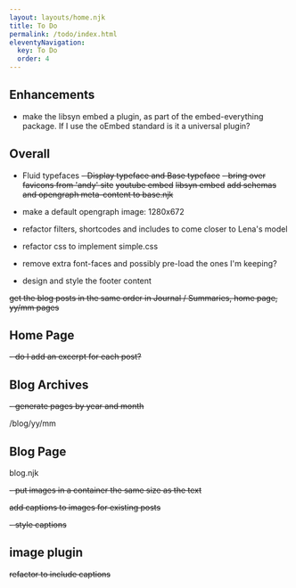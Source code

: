```yaml
---
layout: layouts/home.njk
title: To Do
permalink: /todo/index.html
eleventyNavigation:
  key: To Do
  order: 4
---
```


## Enhancements
- make the libsyn embed a plugin, as part of the embed-everything package.  If I use the oEmbed standard is it a universal plugin?


## Overall

- Fluid typefaces
~~- Display typeface and Base typeface~~
~~- bring over favicons from 'andy' site~~
~~youtube embed~~
~~libsyn embed~~
~~add schemas and opengraph meta-content to base.njk~~
- make a default opengraph image:  1280x672

- refactor filters, shortcodes and includes to come closer to Lena's model

- refactor css to implement simple.css 
  
- remove extra font-faces and possibly pre-load the ones I'm keeping?

- design and style the footer content

~~get the blog posts in the same order in Journal / Summaries, home page, yy/mm pages~~

## Home Page

~~- do I add an excerpt for each post?~~
  
## Blog Archives
~~- generate pages by year and month~~

/blog/yy/mm

## Blog Page
blog.njk

~~- put images in a container the same size as the text~~

~~add captions to images for existing posts~~

 ~~- style captions~~
  
## image plugin

~~refactor to include captions~~


    